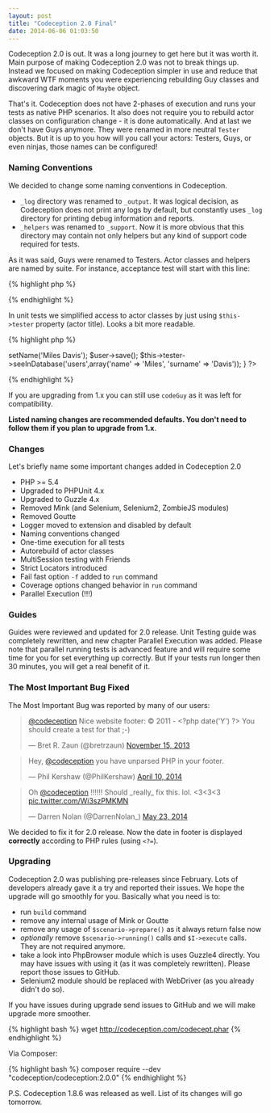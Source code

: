 ```yaml
---
layout: post
title: "Codeception 2.0 Final"
date: 2014-06-06 01:03:50
---
```


Codeception 2.0 is out. It was a long journey to get here but it was worth it.
Main purpose of making Codeception 2.0 was not to break things up. Instead we focused on making Codeception simpler in use and reduce that awkward WTF moments you were experiencing rebuilding Guy classes and discovering dark magic of `Maybe` object.

That's it. Codeception does not have 2-phases of execution and runs your tests as native PHP scenarios. It also does not require you to rebuild actor classes on configuration change - it is done automatically. And at last we don't have Guys anymore. They were renamed in more neutral `Tester` objects. But it is up to you how will you call your actors: Testers, Guys, or even ninjas, those names can be configured!

### Naming Conventions

We decided to change some naming conventions in Codeception. 

* `_log` directory was renamed to `_output`. It was logical decision, as Codeception does not print any logs by default, but constantly uses `_log` directory for printing debug information and reports. 
* `_helpers` was renamed to `_support`. Now it is more obvious that this directory may contain not only helpers but any kind of support code required for tests.

As it was said, Guys were renamed to Testers. Actor classes and helpers are named by suite. For instance, acceptance test will start with this line:

{% highlight php %}
<?php
$I = new AcceptanceTester($scenario);
// and uses AcceptanceHelper
?>
{% endhighlight %}

In unit tests we simplified access to actor classes by just using `$this->tester` property (actor title). Looks a bit more readable. 

{% highlight php %}
<?php
function testSavingUser()
{
    $user = new User();
    $user->setName('Miles Davis');
    $user->save();
    $this->tester->seeInDatabase('users',array('name' => 'Miles', 'surname' => 'Davis'));
}
?>
{% endhighlight %}

If you are upgrading from 1.x you can still use `codeGuy` as it was left for compatibility.

**Listed naming changes are recommended defaults. You don't need to follow them if you plan to upgrade from 1.x**. 

### Changes

Let's briefly name some important changes added in Codeception 2.0 

* PHP >= 5.4
* Upgraded to PHPUnit 4.x
* Upgraded to Guzzle 4.x
* Removed Mink (and Selenium, Selenium2, ZombieJS modules)
* Removed Goutte
* Logger moved to extension and disabled by default
* Naming conventions changed
* One-time execution for all tests
* Autorebuild of actor classes
* MultiSession testing with Friends
* Strict Locators introduced
* Fail fast option `-f` added to `run` command
* Coverage options changed behavior in `run` command
* Parallel Execution (!!!)

### Guides

Guides were reviewed and updated for 2.0 release. Unit Testing guide was completely rewritten, and new chapter Parallel Execution was added. Please note that parallel running tests is advanced feature and will require some time for you for set everything up correctly. But If your tests run longer then 30 minutes, you will get a real benefit of it.

### The Most Important Bug Fixed

The Most Important Bug was reported by many of our users:

<blockquote class="twitter-tweet" lang="uk"><p><a href="https://twitter.com/codeception">@codeception</a> Nice website footer: © 2011 - &lt;?php date(&#39;Y&#39;) ?&gt;&#10;You should create a test for that ;-)</p>&mdash; Bret R. Zaun (@bretrzaun) <a href="https://twitter.com/bretrzaun/statuses/401300578246352896">November 15, 2013</a></blockquote>
<script async src="//platform.twitter.com/widgets.js" charset="utf-8"></script>

<blockquote class="twitter-tweet" lang="uk"><p>Hey, <a href="https://twitter.com/codeception">@codeception</a> you have unparsed PHP in your footer.</p>&mdash; Phil Kershaw (@PhilKershaw) <a href="https://twitter.com/PhilKershaw/statuses/454226393401135104">April 10, 2014</a></blockquote>
<script async src="//platform.twitter.com/widgets.js" charset="utf-8"></script>


<blockquote class="twitter-tweet" lang="uk"><p>Oh <a href="https://twitter.com/codeception">@codeception</a> !!!!!! Should _really_ fix this. lol. &lt;3&lt;3&lt;3 <a href="http://t.co/Wi3szPMKMN">pic.twitter.com/Wi3szPMKMN</a></p>&mdash; Darren Nolan (@DarrenNolan_) <a href="https://twitter.com/DarrenNolan_/statuses/469972297613185026">May 23, 2014</a></blockquote>
<script async src="//platform.twitter.com/widgets.js" charset="utf-8"></script>

We decided to fix it for 2.0 release. Now the date in footer is displayed **correctly** according to PHP rules (using `<?=`). 


### Upgrading

Codeception 2.0 was publishing pre-releases since February. Lots of developers already gave it a try and reported their issues. We hope the upgrade will go smoothly for you. Basically what you need is to:

* run `build` command 
* remove any internal usage of Mink or Goutte
* remove any usage of `$scenario->prepare()` as it always return false now
* *optionally* remove `$scenario->running()` calls and `$I->execute` calls. They are not required anymore. 
* take a look into PhpBrowser module which is uses Guzzle4 directly. You may have issues with using it (as it was completely rewritten). Please report those issues to GitHub.
* Selenium2 module should be replaced with WebDriver (as you already didn't do so).

If you have issues during upgrade send issues to GitHub and we will make upgrade more smoother. 


{% highlight bash %}
wget http://codeception.com/codecept.phar
{% endhighlight %}

Via Composer:

{% highlight bash %}
composer require --dev "codeception/codeception:2.0.0" 
{% endhighlight %}

P.S. Codeception 1.8.6 was released as well. List of its changes will go tomorrow. 


